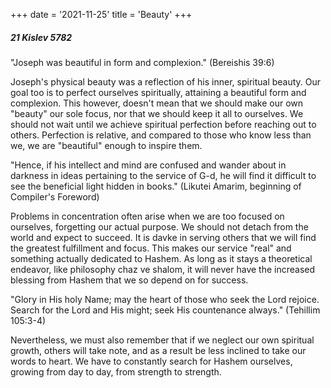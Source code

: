 +++
date = '2021-11-25'
title = 'Beauty'
+++

##### 21 Kislev 5782

"Joseph was beautiful in form and complexion." (Bereishis 39:6)

Joseph's physical beauty was a reflection of his inner, spiritual beauty. Our goal too is to perfect ourselves spiritually, attaining a beautiful form and complexion. This however, doesn't mean that we should make our own "beauty" our sole focus, nor that we should keep it all to ourselves. We should not wait until we achieve spiritual perfection before reaching out to others. Perfection is relative, and compared to those who know less than we, we are "beautiful" enough to inspire them.

"Hence, if his intellect and mind are confused and wander about in darkness in ideas pertaining to the service of G-d, he will find it difficult to see the beneficial light hidden in books." (Likutei Amarim, beginning of Compiler's Foreword)

Problems in concentration often arise when we are too focused on ourselves, forgetting our actual purpose. We should not detach from the world and expect to succeed. It is davke in serving others that we will find the greatest fulfillment and focus. This makes our service "real" and something actually dedicated to Hashem. As long as it stays a theoretical endeavor, like philosophy chaz ve shalom, it will never have the increased blessing from Hashem that we so depend on for success.

"Glory in His holy Name; may the heart of those who seek the Lord rejoice. Search for the Lord and His might; seek His countenance always." (Tehillim 105:3-4)

Nevertheless, we must also remember that if we neglect our own spiritual growth, others will take note, and as a result be less inclined to take our words to heart. We have to constantly search for Hashem ourselves, growing from day to day, from strength to strength.
